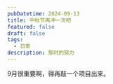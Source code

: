 ```yaml
---
pubDatetime: 2024-09-13
title: 中秋节再冲一次吧
featured: false
draft: false
tags:
  - 日常
description: 那时的努力
---
```


9月很重要啊，得再敲一个项目出来。
